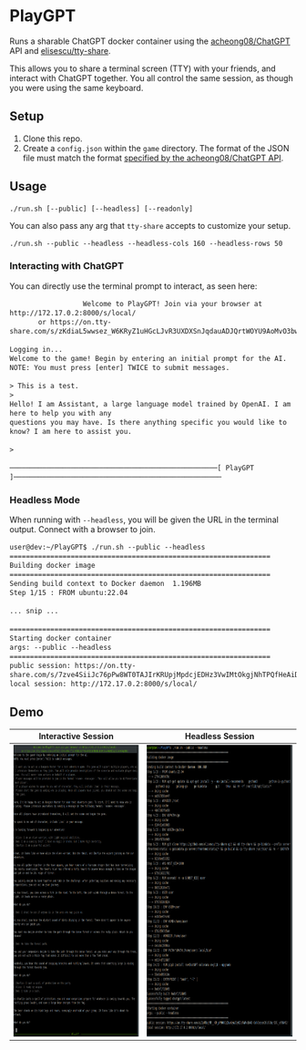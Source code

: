 # PlayGPT

Runs a sharable ChatGPT docker container using the [acheong08/ChatGPT](https://github.com/acheong08/ChatGPT) API and [elisescu/tty-share](https://github.com/elisescu/tty-share).

This allows you to share a terminal screen (TTY) with your friends, and interact with ChatGPT together. You all control the same session, as though you were using the same keyboard.

## Setup

1. Clone this repo.
2. Create a `config.json` within the `game` directory. The format of the JSON file must match the format [specified by the acheong08/ChatGPT API](https://github.com/acheong08/ChatGPT/wiki/Setup).

## Usage

```
./run.sh [--public] [--headless] [--readonly]
```

You can also pass any arg that `tty-share` accepts to customize your setup.

```
./run.sh --public --headless --headless-cols 160 --headless-rows 50
```

### Interacting with ChatGPT

You can directly use the terminal prompt to interact, as seen here:

```
                  Welcome to PlayGPT! Join via your browser at http://172.17.0.2:8000/s/local/                   
       or https://on.tty-share.com/s/zKdiaL5wwsez_W6KRyZ1uHGcLJvR3UXDXSnJqdauADJQrtWOYU9AoMvO3bwagmkCEPw/        

Logging in...
Welcome to the game! Begin by entering an initial prompt for the AI.
NOTE: You must press [enter] TWICE to submit messages.

> This is a test.
>
Hello! I am Assistant, a large language model trained by OpenAI. I am here to help you with any
questions you may have. Is there anything specific you would like to know? I am here to assist you.

>

───────────────────────────────────────────────────[ PlayGPT ]───────────────────────────────────────────────────
```

### Headless Mode

When running with `--headless`, you will be given the URL in the terminal output. Connect with a browser to join.
```
user@dev:~/PlayGPT$ ./run.sh --public --headless
================================================================
Building docker image
================================================================
Sending build context to Docker daemon  1.196MB
Step 1/15 : FROM ubuntu:22.04

... snip ...

================================================================
Starting docker container
args: --public --headless
================================================================
public session: https://on.tty-share.com/s/7zve4SiiJc76pPw8WT0TAJIrKRUpjMpdcjEDHz3VwIMtOkgjNhTPQfHeAiD3RKAFbfI/
local session: http://172.17.0.2:8000/s/local/
```

## Demo
  
<!-- ![test](screenshots/demo.png | width=256) -->
Interactive Session                              |  Headless Session
:-----------------------------------------------:|:-------------------------------------------------:
<img src="screenshots/demo.png" height="512" />  |  <img src="screenshots/demo2.png" height="512" />



<!-- Interactive Session                              |  Headless Session
:-----------------------------------------------:|:-------------------------------------------------:
<img src="screenshots/demo.png" width="50%" />   |  <img src="screenshots/demo2.png" width="50%" />




Interactive Session                              |  Headless Session
:-----------------------------------------------:|:-------------------------------------------------:
![test](screenshots/demo.png)                    |  ![test](screenshots/demo2.png)

<div style="float:left">
<img src="screenshots/demo.png" height="512" />
</div>

<div style="float:right">
<img src="screenshots/demo2.png" height="512" />
</div> -->

